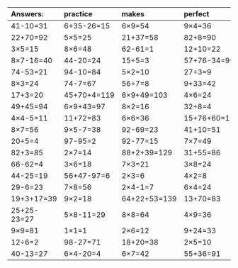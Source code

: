 | Answers: | practice | makes | perfect | ! |
| :--- | :--- | :--- | :--- | :--- |
| 41-10=31 | 6+35-26=15 | 6×9=54 | 9×4=36 | 87-49=38 | 
| 22+70=92 | 5×5=25 | 21+37=58 | 82+8=90 | 2×2=4 | 
| 3×5=15 | 8×6=48 | 62-61=1 | 12+10=22 | 55+7=62 | 
| 8×7-16=40 | 44-20=24 | 15÷5=3 | 57+76-34=99 | 40+52+13=105 | 
| 74-53=21 | 94-10=84 | 5×2=10 | 27÷3=9 | 40-37=3 | 
| 8×3=24 | 74-7=67 | 56÷7=8 | 9+33=42 | 3×2=6 | 
| 17+3=20 | 45+70+4=119 | 6×9+49=103 | 4×6=24 | 14÷7=2 | 
| 49+45=94 | 6×9+43=97 | 8×2=16 | 32÷8=4 | 80+4=84 | 
| 4×4-5=11 | 11+72=83 | 6×6=36 | 15+76+60=151 | 57+22=79 | 
| 8×7=56 | 9×5-7=38 | 92-69=23 | 41+10=51 | 21+33=54 | 
| 20÷5=4 | 97-95=2 | 92-77=15 | 7×7=49 | 34+26-26=34 | 
| 82+3=85 | 2×7=14 | 88+2+39=129 | 31+55=86 | 7×4=28 | 
| 66-62=4 | 3×6=18 | 7×3=21 | 3×8=24 | 91+8=99 | 
| 44-25=19 | 56+47-97=6 | 2×3=6 | 4×2=8 | 8×5=40 | 
| 29-6=23 | 7×8=56 | 2×4-1=7 | 6×4=24 | 28÷4=7 | 
| 19+3+17=39 | 9×2=18 | 64+22+53=139 | 13+70=83 | 3×3=9 | 
| 25+25-23=27 | 5×8-11=29 | 8×8=64 | 4×9=36 | 2×9=18 | 
| 9×9=81 | 1×1=1 | 2×6=12 | 9+24=33 | 12÷2=6 | 
| 12÷6=2 | 98-27=71 | 18+20=38 | 2×5=10 | 4×5-15=5 | 
| 40-13=27 | 6×4-20=4 | 6×7=42 | 55+36=91 | 6×8=48 | 
